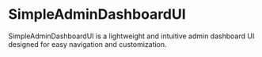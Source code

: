 # SimpleAdminDashboardUI
SimpleAdminDashboardUI is a lightweight and intuitive admin dashboard UI designed for easy navigation and customization.
